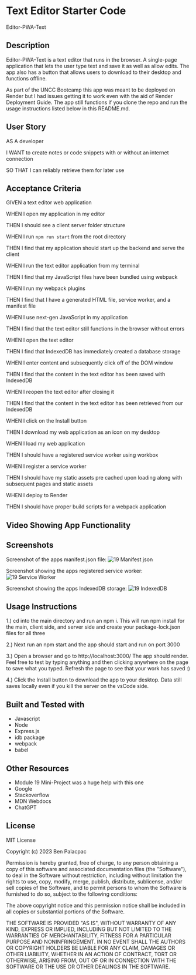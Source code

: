 # Text Editor Starter Code
Editor-PWA-Text

## Description
Editor-PWA-Text is a text editor that runs in the browser. A single-page application that lets the user type text and save it as well as allow edits. 
The app also has a button that allows users to download to their desktop and functions offline.

As part of the UNCC Bootcamp this app was meant to be deployed on Render but I had issues getting it to work even with the aid of  Render Deployment Guide.
The app still functions if you clone the repo and run the usage instructions listed below in this README.md.

## User Story
AS A developer

I WANT to create notes or code snippets with or without an internet connection

SO THAT I can reliably retrieve them for later use


## Acceptance Criteria
GIVEN a text editor web application

WHEN I open my application in my editor

THEN I should see a client server folder structure

WHEN I run `npm run start` from the root directory

THEN I find that my application should start up the backend and serve the client

WHEN I run the text editor application from my terminal

THEN I find that my JavaScript files have been bundled using webpack

WHEN I run my webpack plugins

THEN I find that I have a generated HTML file, service worker, and a manifest file

WHEN I use next-gen JavaScript in my application

THEN I find that the text editor still functions in the browser without errors

WHEN I open the text editor

THEN I find that IndexedDB has immediately created a database storage

WHEN I enter content and subsequently click off of the DOM window

THEN I find that the content in the text editor has been saved with IndexedDB

WHEN I reopen the text editor after closing it

THEN I find that the content in the text editor has been retrieved from our IndexedDB

WHEN I click on the Install button

THEN I download my web application as an icon on my desktop

WHEN I load my web application

THEN I should have a registered service worker using workbox

WHEN I register a service worker

THEN I should have my static assets pre cached upon loading along with subsequent pages and static assets

WHEN I deploy to Render

THEN I should have proper build scripts for a webpack application


## Video Showing App Functionality



## Screenshots
Screenshot of the apps manifest.json file:
![19 Manifest json](https://github.com/BenPalac1/Editor-PWA-Text/assets/139652929/793ecc61-e837-4855-b0b1-c308099161a6)

Screenshot showing the apps registered service worker:
![19 Service Worker](https://github.com/BenPalac1/Editor-PWA-Text/assets/139652929/82f73b91-f950-4126-86fa-0d64f36849a1)

Screenshot showing the apps IndexedDB storage:
![19 IndexedDB](https://github.com/BenPalac1/Editor-PWA-Text/assets/139652929/7b2d0d75-8c84-4740-ad6a-740dfcec0b5a)


## Usage Instructions
  1.) cd into the main directory and run an npm i.  This will run npm install for the main, client side, and server side 
      and create your package-lock.json files for all three 

  2.) Next run an npm start and the app should start and run on port 3000

  3.) Open a browser and go to http://localhost:3000/  The app should render. 
      Feel free to test by typing anything and then clicking anywhere on the page to save what you typed. 
      Refresh the page to see that your work has saved :)
      
  4.) Click the Install button to download the app to your desktop. Data still saves locally even if you kill the server on the vsCode side.

## Built and Tested with
  - Javascript
  - Node
  - Express.js
  - idb package
  - webpack
  - babel

## Other Resources
  - Module 19 Mini-Project was a huge help with this one
  - Google
  - Stackoverflow
  - MDN Webdocs
  - ChatGPT

## License
MIT License

Copyright (c) 2023 Ben Palacpac

Permission is hereby granted, free of charge, to any person obtaining a copy of this software and associated documentation files (the "Software"), to deal in the Software without restriction, including without limitation the rights to use, copy, modify, merge, publish, distribute, sublicense, and/or sell copies of the Software, and to permit persons to whom the Software is furnished to do so, subject to the following conditions:

The above copyright notice and this permission notice shall be included in all copies or substantial portions of the Software.

THE SOFTWARE IS PROVIDED "AS IS", WITHOUT WARRANTY OF ANY KIND, EXPRESS OR IMPLIED, INCLUDING BUT NOT LIMITED TO THE WARRANTIES OF MERCHANTABILITY, FITNESS FOR A PARTICULAR PURPOSE AND NONINFRINGEMENT. IN NO EVENT SHALL THE AUTHORS OR COPYRIGHT HOLDERS BE LIABLE FOR ANY CLAIM, DAMAGES OR OTHER LIABILITY, WHETHER IN AN ACTION OF CONTRACT, TORT OR OTHERWISE, ARISING FROM, OUT OF OR IN CONNECTION WITH THE SOFTWARE OR THE USE OR OTHER DEALINGS IN THE SOFTWARE.
